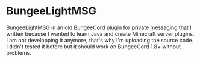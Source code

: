 # BungeeLightMSG
BungeeLightMSG in an old BungeeCord plugin for private messaging that I written because I wanted to learn Java and create Minecraft server plugins. I am not developping it anymore, that's why I'm uploading the source code. I didn't tested it before but it should work on BungeeCord 1.8+ without problems. 